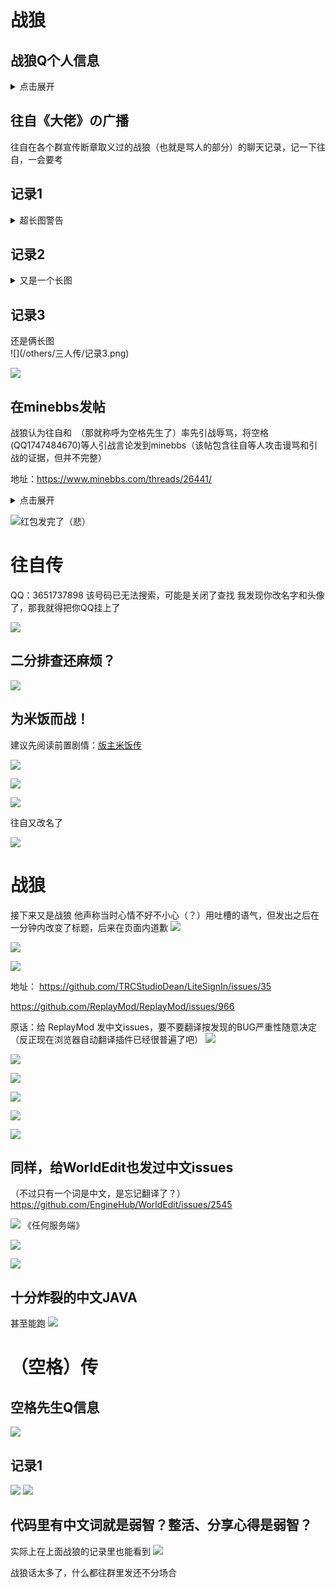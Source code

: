 # 战狼

## 战狼Q个人信息
<details>
  <summary>点击展开</summary>
  旧版：
![](/others/三人传/1.jpg)

![](/others/三人传/改签名了.jpg)

   新版：
   ![](/others/三人传/1（更新）.jpg)
</details>

## 往自《大佬》の广播
往自在各个群宣传断章取义过的战狼（也就是骂人的部分）的聊天记录，记一下往自，一会要考


## 记录1
<details>
<summary>超长图警告</summary>
![](/other/三人传/记录0.png)
![](/others/三人传/记录1.png)
含有“无从考证”的内容如下（苏小林视角）
![](/others/三人传/记录1-1.jpg)
</details>

## 记录2
<details>
<summary>又是一个长图</summary>
![](/others/三人传/记录2.png)
</details>

## 记录3
<summary>还是俩长图</summary>
![](/others/三人传/记录3.png)

![](/others/三人传/记录3-1.png)
</details>

## 在minebbs发帖

战狼认为往自和　（那就称呼为空格先生了）率先引战辱骂，将空格(QQ1747484670)等人引战言论发到minebbs（该帖包含往自等人攻击谩骂和引战的证据，但并不完整）

地址：https://www.minebbs.com/threads/26441/

<details>
  <summary>点击展开</summary>

![](/others/三人传/minebbs-26441更新.png)

</details>

![](/others/三人传/0金粒.png)红包发完了（悲）

# 往自传

QQ：3651737898
该号码已无法搜索，可能是关闭了查找
我发现你改名字和头像了，那我就得把你QQ挂上了

![](/others/三人传/改头像和名字了.png)

## 二分排查还麻烦？

![](/others/三人传/往-1.png)

## 为米饭而战！

建议先阅读前置剧情：[版主米饭传](版主米饭传.md)

![](/others/三人传/往-2.png)

![](/others/三人传/往-3.png)


![](/others/三人传/往-4.png)

往自又改名了

![](/others/三人传/往-5.png)

# 战狼

接下来又是战狼
他声称当时心情不好不小心（？）用吐槽的语气，但发出之后在一分钟内改变了标题，后来在页面内道歉
![](/others/三人传/野狼-1.png)

![](/others/三人传/野狼-2.png)

![](/others/三人传/野狼-3.png)


地址：
https://github.com/TRCStudioDean/LiteSignIn/issues/35

https://github.com/ReplayMod/ReplayMod/issues/966

原话：给 ReplayMod 发中文issues，要不要翻译按发现的BUG严重性随意决定（反正现在浏览器自动翻译插件已经很普遍了吧）
![](/others/三人传/战狼3-1.png)


![](/others/三人传/野狼-4.png)

![](/others/三人传/野狼-5.png)

![](/others/三人传/野狼-6.png)

![](/others/三人传/野狼-7.png)

![](/others/三人传/野狼-8.png)

## 同样，给WorldEdit也发过中文issues
（不过只有一个词是中文，是忘记翻译了？）
https://github.com/EngineHub/WorldEdit/issues/2545

![](/others/三人传/《任何服务端》.png)
《任何服务端》

![](/others/三人传/野狼-9.png)

![](/others/三人传/野狼-9-1.png)

## 十分炸裂的中文JAVA
甚至能跑
![](/other/三人传/充满文化自信的代码.png)

# （空格）传
## 空格先生Q信息
![](/other/三人传/kg1.png)

## 记录1
![](/other/三人传/反furry.jpg)
![](/other/三人传/反furry2.jpg)

## 代码里有中文词就是弱智？整活、分享心得是弱智？
实际上在上面战狼的记录里也能看到
![](/other/三人传/kg2.png)

战狼话太多了，什么都往群里发还不分场合